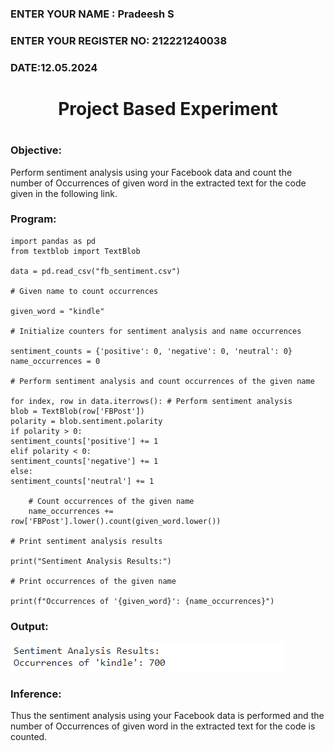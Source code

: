 <H3>ENTER YOUR NAME : Pradeesh S</H3>
<H3>ENTER YOUR REGISTER NO: 212221240038 </H3>
<H3>DATE:12.05.2024</H3>

<H1 Align="center">Project Based Experiment<H1>
  
### Objective:
Perform sentiment analysis using your Facebook data and count the number of Occurrences of given word in the extracted text for the code given in the following link.
  
### Program:
```
import pandas as pd
from textblob import TextBlob

data = pd.read_csv("fb_sentiment.csv")

# Given name to count occurrences

given_word = "kindle"

# Initialize counters for sentiment analysis and name occurrences

sentiment_counts = {'positive': 0, 'negative': 0, 'neutral': 0}
name_occurrences = 0

# Perform sentiment analysis and count occurrences of the given name

for index, row in data.iterrows(): # Perform sentiment analysis
blob = TextBlob(row['FBPost'])
polarity = blob.sentiment.polarity
if polarity > 0:
sentiment_counts['positive'] += 1
elif polarity < 0:
sentiment_counts['negative'] += 1
else:
sentiment_counts['neutral'] += 1

    # Count occurrences of the given name
    name_occurrences += row['FBPost'].lower().count(given_word.lower())

# Print sentiment analysis results

print("Sentiment Analysis Results:")

# Print occurrences of the given name

print(f"Occurrences of '{given_word}': {name_occurrences}")

```

### Output:
![](op1.png)

### Inference:

Thus the sentiment analysis using your Facebook data  is performed and the number of Occurrences of given word in the extracted text for the code is counted.
```
